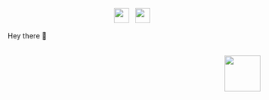 <p align='center'>
<a href="https://kallen.cc"><img height="30" src="https://raw.githubusercontent.com/WaylonWalker/WaylonWalker/main/icon/dev.png"></a>&nbsp;&nbsp;
<a href="https://twitter.com/kallen_cc"><img height="30" src="https://github.com/WaylonWalker/WaylonWalker/blob/main/icon/twitter.png?raw=true"></a>&nbsp;&nbsp;
</p>

Hey there 👋

<br />
   <img src="https://64.media.tumblr.com/34784257378ce2c51675599159735772/tumblr_nd3b8i2gL01sedjuto1_400.gifv" align="right" width="72"/>

  </div>
</div>

